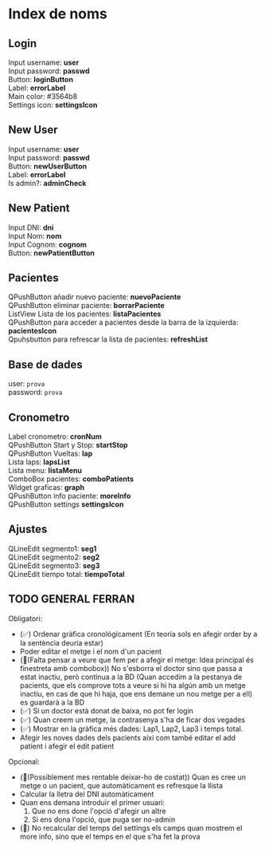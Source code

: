 # Index de noms

## Login

Input username: **user** \
Input password: **passwd** \
Button: **loginButton** \
Label: **errorLabel** \
Main color: #3564b8 \
Settings icon: **settingsIcon**

## New User

Input username: **user** \
Input password: **passwd** \
Button: **newUserButton** \
Label: **errorLabel** \
Is admin?: **adminCheck**

## New Patient

Input DNI: **dni** \
Input Nom: **nom** \
Input Cognom: **cognom** \
Button: **newPatientButton**

## Pacientes

QPushButton añadir nuevo paciente: **nuevoPaciente** \
QPushButton eliminar paciente: **borrarPaciente** \
ListView Lista de los pacientes: **listaPacientes** \
QPushButton para acceder a pacientes desde la barra de la izquierda: **pacientesIcon** \
Qpuhsbutton para refrescar la lista de pacientes: **refreshList**

## Base de dades

user: `prova` \
password: `prova`

## Cronometro

Label cronometro: **cronNum** \
QPushButton Start y Stop: **startStop** \
QPushButton Vueltas: **lap** \
Lista laps: **lapsList** \
Lista menu: **listaMenu** \
ComboBox pacientes: **comboPatients** \
Widget graficas: **graph** \
QPushButton info paciente: **moreInfo** \
QPushButton settings **settingsIcon**

## Ajustes

QLineEdit segmento1: **seg1** \
QLineEdit segmento2: **seg2** \
QLineEdit segmento3: **seg3** \
QLineEdit tiempo total: **tiempoTotal**

## TODO GENERAL FERRAN

Obligatori:

- (✅) Ordenar gràfica cronológicament (En teoría sols en afegir order by a la sentència deuria estar)
- Poder editar el metge i el nom d'un pacient
- (🔄(Falta pensar a veure que fem per a afegir el metge: Idea principal és finestreta amb combobox)) No s'esborra el doctor sino que passa a estat inactiu, però continua a la BD (Quan accedim a la pestanya de pacients, que els comprove tots a veure si hi ha algún amb un metge inactiu, en cas de que hi haja, que ens demane un nou metge per a ell) es guardarà a la BD
- (✅) Si un doctor està donat de baixa, no pot fer login
- (✅) Quan creem un metge, la contrasenya s'ha de ficar dos vegades
- (✅) Mostrar en la gràfica més dades: Lap1, Lap2, Lap3 i temps total.
- Afegir les noves dades dels pacients aixi com també editar el add patient i afegir el edit patient

Opcional:

- (🔄(Possiblement mes rentable deixar-ho de costat)) Quan es cree un metge o un pacient, que automàticament es refresque la llista
- Calcular la lletra del DNI automàticament
- Quan ens demana introduïr el primer usuari:
    1. Que no ens done l'opció d'afegir un altre
    2. Si ens dona l'opció, que puga ser no-admin
- (🛑) No recalcular del temps del settings els camps quan mostrem el more info, sino que el temps en el que s'ha fet la prova
